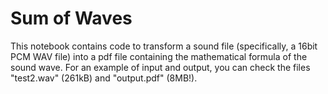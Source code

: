 # Sum of Waves

This notebook contains code to transform a sound file (specifically, a 16bit PCM WAV file) into a pdf file containing the mathematical formula of the sound wave. For an example of input and output, you can check the files "test2.wav" (261kB) and "output.pdf" (8MB!).
